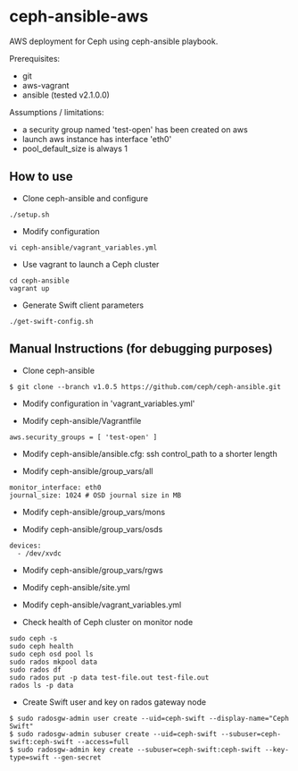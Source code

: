 ceph-ansible-aws
================

AWS deployment for Ceph using ceph-ansible playbook.

Prerequisites:
* git
* aws-vagrant
* ansible (tested v2.1.0.0)

Assumptions / limitations:
* a security group named 'test-open' has been created on aws
* launch aws instance has interface 'eth0'
* pool_default_size is always 1

## How to use
* Clone ceph-ansible and configure
```
./setup.sh
```

* Modify configuration
```
vi ceph-ansible/vagrant_variables.yml
```

* Use vagrant to launch a Ceph cluster
```
cd ceph-ansible
vagrant up
``` 

* Generate Swift client parameters  
```
./get-swift-config.sh
```

## Manual Instructions (for debugging purposes)

* Clone ceph-ansible
```
$ git clone --branch v1.0.5 https://github.com/ceph/ceph-ansible.git
```

* Modify configuration in 'vagrant_variables.yml'

* Modify ceph-ansible/Vagrantfile
```
aws.security_groups = [ 'test-open' ]
```

* Modify ceph-ansible/ansible.cfg: ssh control_path to a shorter length

* Modify ceph-ansible/group_vars/all
```
monitor_interface: eth0
journal_size: 1024 # OSD journal size in MB
```

* Modify ceph-ansible/group_vars/mons

* Modify ceph-ansible/group_vars/osds
```
devices:
  - /dev/xvdc
``` 

* Modify ceph-ansible/group_vars/rgws

* Modify ceph-ansible/site.yml

* Modify ceph-ansible/vagrant_variables.yml

* Check health of Ceph cluster on monitor node
```
sudo ceph -s
sudo ceph health
sudo ceph osd pool ls
sudo rados mkpool data
sudo rados df 
sudo rados put -p data test-file.out test-file.out
rados ls -p data
```

* Create Swift user and key on rados gateway node
```
$ sudo radosgw-admin user create --uid=ceph-swift --display-name="Ceph Swift"
$ sudo radosgw-admin subuser create --uid=ceph-swift --subuser=ceph-swift:ceph-swift --access=full
$ sudo radosgw-admin key create --subuser=ceph-swift:ceph-swift --key-type=swift --gen-secret
```
